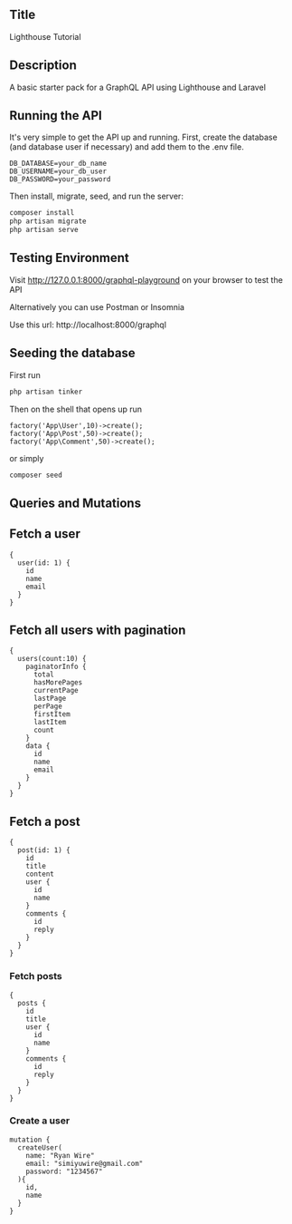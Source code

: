## Title
Lighthouse Tutorial

## Description
A basic starter pack for a GraphQL API using Lighthouse and Laravel

## Running the API
It's very simple to get the API up and running. First, create the database (and database user if necessary) and add them to the .env file.

```env
DB_DATABASE=your_db_name
DB_USERNAME=your_db_user
DB_PASSWORD=your_password
```

Then install, migrate, seed, and run the server:

```php
composer install
php artisan migrate
php artisan serve
```

## Testing Environment
Visit http://127.0.0.1:8000/graphql-playground on your browser to test the API

Alternatively you can use Postman or Insomnia

Use this url: http://localhost:8000/graphql

## Seeding the database
First run
```php
php artisan tinker
```
Then on the shell that opens up run
```shell
factory('App\User',10)->create();
factory('App\Post',50)->create();
factory('App\Comment',50)->create();
```
or simply
```php
composer seed
```
## Queries and Mutations

## Fetch a user
```
{
  user(id: 1) {
    id
    name
    email
  }
}
```

## Fetch all users with pagination
```
{
  users(count:10) {
    paginatorInfo {
      total
      hasMorePages
      currentPage
      lastPage
      perPage
      firstItem
      lastItem
      count
    }
    data {
      id
      name
      email
    }
  }
}
```

## Fetch a post
```
{
  post(id: 1) {
    id
    title
    content
    user {
      id
      name
    }
    comments {
      id
      reply
    }
  }
}
```

### Fetch posts
```
{
  posts {
    id
    title
    user {
      id
      name
    }
    comments {
      id
      reply
    }
  }
}
```

### Create a user
```
mutation {
  createUser(
    name: "Ryan Wire"
    email: "simiyuwire@gmail.com"
    password: "1234567"
  ){
    id,
    name
  }
}
```
